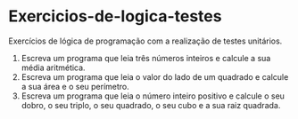 # Exercicios-de-logica-testes
Exercícios de lógica de programação com a realização de testes unitários.

1. Escreva um programa que leia três números inteiros e calcule a sua média aritmética.
2. Escreva um programa que leia o valor do lado de um quadrado e calcule a sua área e o seu perímetro.
3. Escreva um programa que leia o número inteiro positivo e calcule o seu dobro, o seu triplo, o seu quadrado, o seu cubo e a sua raiz quadrada.
